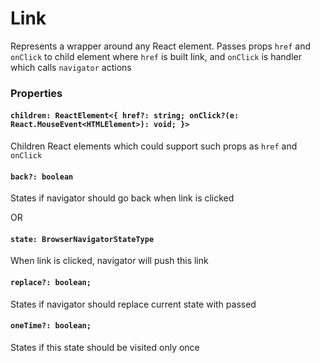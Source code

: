 # Link
Represents a wrapper around any React element. Passes props
`href` and `onClick` to child element where `href` is built
link, and `onClick` is handler which calls `navigator` actions

### Properties
#### `children: ReactElement<{ href?: string; onClick?(e: React.MouseEvent<HTMLElement>): void; }>`
Children React elements which could support such props as
`href` and `onClick`

#### `back?: boolean`
States if navigator should go back when link is clicked

OR

#### `state: BrowserNavigatorStateType`
When link is clicked, navigator will push this link

#### `replace?: boolean;`
States if navigator should replace current state with passed

#### `oneTime?: boolean;`
States if this state should be visited only once
